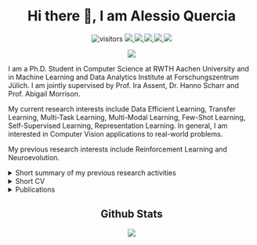 <h1 align="center"> Hi there 👋, I am Alessio Quercia </h1>

<div align="center">
  
  <object>![visitors](https://visitor-badge.glitch.me/badge?page_id=AlessioQuercia.visitor-badge)</object>
  <a href="https://alessioquercia.github.io">
    <img src="https://img.shields.io/badge/Website-FF7139?style=flat&logo=Firefox-Browser&logoColor=white">
  </a>
  <a href="https://linkedin.com/in/AlessioQuercia">
    <img src="https://img.shields.io/badge/LinkedIn-0077B5?style=flat&logo=linkedin&logoColor=white">
  </a>
  <a href="https://twitter.com/ale_qrc">
    <img src="https://img.shields.io/badge/Twitter-1DA1F2?style=flat&logo=twitter&logoColor=white">
  </a>
  <a href="https://discord.gg/3tZH6CCXe3">
    <img src="https://img.shields.io/badge/Discord-7289DA?style=flat&logo=discord&logoColor=white">
  </a>
  <a href="mailto:alessioquercia4@gmail.com">
    <img src="https://img.shields.io/badge/Gmail-D14836?style=flat&logo=gmail&logoColor=white">
  </a>
</div>

<!--   <a href="https://discordapp.com/channels/@me/172462295346184194">
    <img src="https://img.shields.io/badge/Discord-7289DA?style=flat&logo=discord&logoColor=white">
  </a> -->
  
<div align="center"> 
  <a href="https://git.io/typing-svg">
    <img src="https://readme-typing-svg.herokuapp.com/?lines=Welcome+to+my+profile+page!" />
  </a>
</div>

I am a Ph.D. Student in Computer Science at RWTH Aachen University and in Machine Learning and Data Analytics Institute at Forschungszentrum Jülich. I am jointly supervised by Prof. Ira Assent, Dr. Hanno Scharr and Prof. Abigail Morrison. 

My current research interests include Data Efficient Learning, Transfer Learning, Multi-Task Learning, Multi-Modal Learning, Few-Shot Learning, Self-Supervised Learning, Representation Learning. In general, I am interested in Computer Vision applications to real-world problems.

My previous research interests include Reinforcement Learning and Neuroevolution.

<details>
  <summary markdown="span">Short summary of my previous research activities</summary>

| Position        | Location                                                 | Activity                                                     |
| :-------------- | :------------------------------------------------------- | :----------------------------------------------------------- |
| Ph.D. Student   | Dept. of Computer Science at RWTH Aachen University & Forschungszentrum Jülich | Data Efficient Learning, Transfer Learning and Multi-Task Learning for Computer Vision applications |
| Research Fellow | Dept. of Computer Science at Sapienza University of Rome & WSense s.r.l. | Risk forecasting in aquaculture using deep learning techniques |
| Research Intern | Smart Systems Integration group at IBM Research Zurich   | Epileptic seizure prediction using deep unsupervised learning techniques |
| MSc Student     | Dept. of Computer Science at University of Milan         | Thesis on epileptic seizure prediction using deep unsupervised learning |
| BSc Student     | Dept. of Computer Science at Sapienza University of Rome | Thesis on neuroevolution and reinforcement learning          |

</details>



<details>
  <summary markdown="span">Short CV</summary>
  
  ## Experience
<!--   <details>
    <summary markdown="span">[05.2021 - Current] > Research Assistant at Forschungszentrum Jülich</summary>
      Transfer learning.
  </details>
  <details>
    <summary markdown="span">[10.2020 - 05.2021] > Research Fellow at Sapienza University of Rome and WSense S.r.l.</summary>
      Risk forecasting in aquaculture using deep learning techniques.
  </details>
  <details>
    <summary markdown="span">[09.2019 - 07.2021] > Research Intern at IBM Research Zurich</summary>
      Epileptic seizure prediction using deep unsupervised learning techniques.
  </details>
  <details>
    <summary markdown="span">[10.2018 - 07.2019] > Tutor of Computer Science Basics at University of Milan</summary>
      Teaching Computer Science Basics to groups of up to 60 undergraduates in laboratory lessons.
  </details> -->
  - [05.2021 - Current] > Research Assistant at Forschungszentrum Jülich
  - [10.2020 - 05.2021] > Research Fellow at Sapienza University of Rome and WSense S.r.l.
  - [09.2019 - 07.2021] > Research Intern at IBM Research Zurich
  - [10.2018 - 07.2019] > Tutor of Computer Science Basics at University of Milan
  
  ## Education
  - [05.2021 - Current] > PhD in Computer Science at RWTH Aachen University and Forschungszentrum Jülich
  - [09.2017 - 04.2020] > MSc in Computer Science at University of Milan
  - [09.2013 - 07.2017] > BSc in Computer Science at Sapienza University of Rome
</details>

<details>
  <summary markdown="span">Publications</summary>

  - Quercia A., Morrison A., Scharr H., Assent I.: _"SGD Biased towards Early Important Samples for Efficient Training"_. In: IEEE International Conference on Data Mining. On Proceedings. IEEE, Shanghai, China (2023).
  - [Quercia A., Frick T., Egli F., Pullen N., Dupanloup I., Tang J., Asif U., Harrer S. and Brunschwiler T.: _"Preictal onset detection through unsupervised clustering for epileptic seizure prediction"_. In: IEEE International Conference on Digital Health. On Proceedings. IEEE, Chicago, USA (2021)](https://ieeexplore.ieee.org/abstract/document/9581248).
  
</details>

<h2 align="center"> Github Stats </h2>

<div align="center">
  <a href="https://github.com/anuraghazra/github-readme-stats">
    <!-- <img src="https://github-readme-stats.vercel.app/api?username=AlessioQuercia&include_all_commits=true&count_private=true&show_icons=true&theme=radical" /> -->
    <img src="https://github-readme-stats-alessio-quercias-projects.vercel.app/api?username=AlessioQuercia&include_all_commits=false&show_icons=true&theme=radical" />
  </a>
</div>
<!-- ![AlessioQuercia's GitHub stats](https://github-readme-stats.vercel.app/api?username=AlessioQuercia&include_all_commits=true&count_private=true&show_icons=true&theme=radical) -->

<!-- <div align="center">
  <a href="https://git.io/streak-stats">
    <img src="https://github-readme-streak-stats.herokuapp.com?user=AlessioQuercia&theme=radical" />
  </a>
</div> -->
<!-- [![GitHub Streak](https://github-readme-streak-stats.herokuapp.com?user=AlessioQuercia&theme=radical)](https://git.io/streak-stats) -->


<!-- <div align="center">
  <a href="https://github.com/anuraghazra/github-readme-stats">
    <img src="https://github-readme-stats.vercel.app/api/wakatime?username=aleqrc&theme=radical&layout=compact" />
  </a>
</div> -->
<!-- [![AlessioQuercia's wakatime stats](https://github-readme-stats.vercel.app/api/wakatime?username=aleqrc)](https://github.com/anuraghazra/github-readme-stats) -->

<!--
<details>
  <summary markdown="span">Fancy contribution graph</summary>

<div align="center">
  <a href="https://github.com/Platane/snk">
    <img src="https://github.com/AlessioQuercia/AlessioQuercia/blob/output/github-contribution-grid-snake.svg" />
  </a>
</div>
</details> 
<!-- ![snake gif](https://github.com/AlessioQuercia/AlessioQuercia/blob/output/github-contribution-grid-snake.svg) -->



<!--
**AlessioQuercia/AlessioQuercia** is a ✨ _special_ ✨ repository because its `README.md` (this file) appears on your GitHub profile.

Here are some ideas to get you started:

- 🔭 I’m currently working on ...
- 🌱 I’m currently learning ...
- 👯 I’m looking to collaborate on ...
- 🤔 I’m looking for help with ...
- 💬 Ask me about ...
- 📫 How to reach me: ...
- 😄 Pronouns: ...
- ⚡ Fun fact: ...
-->
